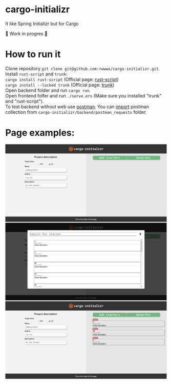 # cargo-initializr
It like Spring Initializr but for Cargo

:construction: Work in progres :construction:

# How to run it
Clone repository `git clone git@github.com:rwwwx/cargo-initializr.git`.  
Install `rust-script` and `trunk`:   
`cargo install rust-script` (Official page: [rust-script](https://rust-script.org/))  
`cargo install --locked trunk` (Official page: [trunk](https://trunkrs.dev/))  
Open backend folder and run `cargo run`.  
Open frontend folfer and run `./serve.ers` (Make sure you installed "trunk" and "rust-script").  
To test backend without web use [postman](https://www.postman.com/). You can [import](https://learning.postman.com/docs/getting-started/importing-and-exporting/importing-data/) postman collection from `cargo-initializr/backend/postman_requests` folder.

# Page examples:
<img src="frontend/static/assets/Screenshot1.png">
<img src="frontend/static/assets/Screenshot2.png">
<img src="frontend/static/assets/Screenshot3.png">
